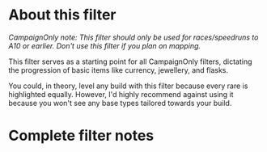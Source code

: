 # About this filter

*CampaignOnly note: This filter should only be used for races/speedruns to A10 or earlier. Don't use this filter if you plan on mapping.*

This filter serves as a starting point for all CampaignOnly filters, dictating the progression of basic items like currency, jewellery, and flasks.

You could, in theory, level any build with this filter because every rare is highlighted equally. However, I'd highly recommend against using it because you won't see any base types tailored towards your build.

# Complete filter notes
